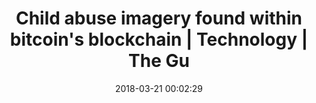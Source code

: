 ---
date: 2018-03-21 00:02:29
link:
  source: pocket
  source_url: https://getpocket.com
  text: Child abuse imagery found within bitcoin's blockchain | Technology | The Gu
  url: https://www.theguardian.com/technology/2018/mar/20/child-abuse-imagery-bitcoin-blockchain-illegal-content
slug: child-abuse-imagery-found-within-bitcoin-s-blockchain-technology-the-gu
source: pocket
title: Child abuse imagery found within bitcoin's blockchain | Technology | The Gu
syndicated:
- type: twitter
  url: https://twitter.com/roytang/statuses/976250383973613568/
---